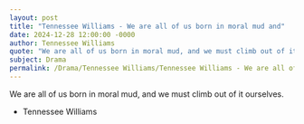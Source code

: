 ```yaml
---
layout: post
title: "Tennessee Williams - We are all of us born in moral mud and"
date: 2024-12-28 12:00:00 -0000
author: Tennessee Williams
quote: "We are all of us born in moral mud, and we must climb out of it ourselves."
subject: Drama
permalink: /Drama/Tennessee Williams/Tennessee Williams - We are all of us born in moral mud and
---
```


We are all of us born in moral mud, and we must climb out of it ourselves.

- Tennessee Williams

